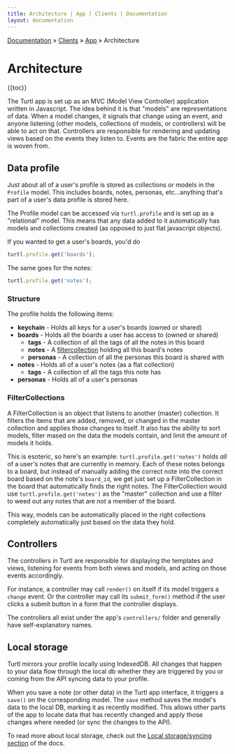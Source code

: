 ```yaml
---
title: Architecture | App | Clients | Documentation
layout: documentation
---
```


<div class="breadcrumb">
    <a href="/docs">Documentation</a> &raquo;
    <a href="/docs/clients/index">Clients</a> &raquo;
    <a href="/docs/clients/app/index">App</a> &raquo;
    Architecture
</div>

# Architecture
{{toc}}

The Turtl app is set up as an MVC (Model View Controller) application written in
Javascript. The idea behind it is that "models" are representations of data.
When a model changes, it signals that change using an event, and anyone
listening (other models, collections of models, or controllers) will be able to
act on that. Controllers are responsible for rendering and updating views based
on the events they listen to. Events are the fabric the entire app is woven
from.

## Data profile
Just about all of a user's profile is stored as collections or models in the
`Profile` model. This includes boards, notes, personas, etc...anything that's
part of a user's data profile is stored here.

The Profile model can be accessed via `turtl.profile` and is set up as a
"relational" model. This means that any data added to it automatically has
models and collections created (as opposed to just flat javascript objects).

If you wanted to get a user's boards, you'd do

```javascript
turtl.profile.get('boards');
```

The same goes for the notes:

```javascript
turtl.profile.get('notes');
```

### Structure
The profile holds the following items:

- __keychain__ - Holds all keys for a user's boards (owned or shared)
- __boards__ - Holds all the boards a user has access to (owned or shared)
  - __tags__ - A collection of all the tags of all the notes in this board
  - __notes__ - A [filtercollection](#filtercollections) holding all this
    board's notes
  - __personas__ - A collection of all the personas this board is shared with
- __notes__ - Holds all of a user's notes (as a flat collection)
  - __tags__ - A collection of all the tags this note has
- __personas__ - Holds all of a user's personas

### FilterCollections
A FilterCollection is an object that listens to another (master) collection. It
filters the items that are added, removed, or changed in the master collection
and applies those changes to itself. It also has the ability to sort models,
filter mased on the data the models contain, and limit the amount of models it
holds.

This is esoteric, so here's an example: `turtl.profile.get('notes')` holds *all*
of a user's notes that are currently in memory. Each of these notes belongs to a
board, but instead of manually adding the correct note into the correct board
based on the note's `board_id`, we get just set up a FilterCollection in the
board that automatically finds the right notes. The FilterCollection would use
`turtl.profile.get('notes')` as the "master" collection and use a filter to
weed out any notes that are *not* a member of the board. 

This way, models can be automatically placed in the right collections completely
automatically just based on the data they hold.

## Controllers
The controllers in Turtl are responsible for displaying the templates and views,
listening for events from both views and models, and acting on those events
accordingly.

For instance, a controller may call `render()` on itself if its model triggers a
`change` event. Or the controller may call its `submit_form()` method if the
user clicks a submit button in a form that the controller displays.

The controllers all exist under the app's `controllers/` folder and generally
have self-explanatory names.

## Local storage
Turtl mirrors your profile locally using IndexedDB. All changes that happen to
your data flow through the local db whether they are triggered by you or coming
from the API syncing data to your profile.

When you save a note (or other data) in the Turtl app interface, it triggers a
`save()` on the corresponding model. The `save` method saves the model's data to
the local DB, marking it as recently modified. This allows other parts of the
app to locate data that has recently changed and apply those changes where
needed (or sync the changes to the API).

To read more about local storage, check out the [Local storage/syncing section](/docs/clients/app/local_db)
of the docs.

